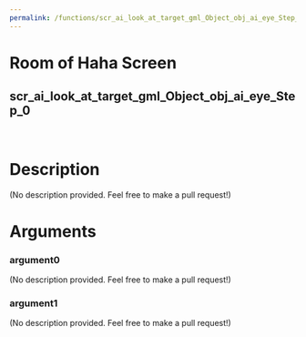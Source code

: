 ```yaml
---
permalink: /functions/scr_ai_look_at_target_gml_Object_obj_ai_eye_Step_0
---
```

# Room of Haha Screen  
## scr_ai_look_at_target_gml_Object_obj_ai_eye_Step_0  
&nbsp;  
# Description  
(No description provided. Feel free to make a pull request!) 
&nbsp;  
# Arguments
### argument0
(No description provided. Feel free to make a pull request!)
&nbsp;  
### argument1
(No description provided. Feel free to make a pull request!)
&nbsp;  



